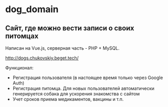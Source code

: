 # dog_domain

## Сайт, где можно вести записи о своих питомцах

Написан на Vue.js, серверная часть - PHP + MySQL.

http://dogs.chukovskiy.beget.tech/

Функционал:
 - Регистрация пользователя (в настоящее время только через Google Auth)
 - Регистрация питомца. Для новых пользователей автоматически генерируется собака для ускорения знакомства с сайтом
 - Учет сроков приема медикаментов, вакцины и т.п.
